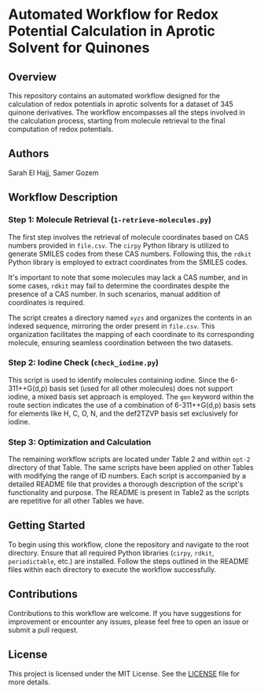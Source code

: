 # Automated Workflow for Redox Potential Calculation in Aprotic Solvent for Quinones

## Overview

This repository contains an automated workflow designed for the calculation of redox potentials in aprotic solvents for a dataset of 345 quinone derivatives. The workflow encompasses all the steps involved in the calculation process, starting from molecule retrieval to the final computation of redox potentials.

## Authors

Sarah El Hajj, Samer Gozem

## Workflow Description

### Step 1: Molecule Retrieval (`1-retrieve-molecules.py`)

The first step involves the retrieval of molecule coordinates based on CAS numbers provided in `file.csv`. The `cirpy` Python library is utilized to generate SMILES codes from these CAS numbers. Following this, the `rdkit` Python library is employed to extract coordinates from the SMILES codes.

It's important to note that some molecules may lack a CAS number, and in some cases, `rdkit` may fail to determine the coordinates despite the presence of a CAS number. In such scenarios, manual addition of coordinates is required.

The script creates a directory named `xyzs` and organizes the contents in an indexed sequence, mirroring the order present in `file.csv`. This organization facilitates the mapping of each coordinate to its corresponding molecule, ensuring seamless coordination between the two datasets.

### Step 2: Iodine Check (`check_iodine.py`)

This script is used to identify molecules containing iodine. Since the 6-311++G(d,p) basis set (used for all other molecules) does not support iodine, a mixed basis set approach is employed. The `gen` keyword within the route section indicates the use of a combination of 6-311++G(d,p) basis sets for elements like H, C, O, N, and the def2TZVP basis set exclusively for iodine.

### Step 3: Optimization and Calculation

The remaining workflow scripts are located under Table 2 and within `opt-2` directory of that Table. The same scripts have been applied on other Tables with modifying the range of ID numbers. Each script is accompanied by a detailed README file that provides a thorough description of the script's functionality and purpose. The README is present in Table2 as the scripts are repetitive for all other Tables we have.

## Getting Started

To begin using this workflow, clone the repository and navigate to the root directory. Ensure that all required Python libraries (`cirpy`, `rdkit`, `periodictable`, etc.) are installed. Follow the steps outlined in the README files within each directory to execute the workflow successfully.

## Contributions

Contributions to this workflow are welcome. If you have suggestions for improvement or encounter any issues, please feel free to open an issue or submit a pull request.

## License

This project is licensed under the MIT License. See the [LICENSE](LICENSE.md) file for more details.
